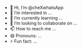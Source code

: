 - 👋 Hi, I’m @cheXwhatsApp
- 👀 I’m interested in ...
- 🌱 I’m currently learning ...
- 💞️ I’m looking to collaborate on ...
- 📫 How to reach me ...
- 😄 Pronouns: ...
- ⚡ Fun fact: ...

<!---
cheXwhatsApp/cheXwhatsApp is a ✨ special ✨ repository because its `README.md` (this file) appears on your GitHub profile.
You can click the Preview link to take a look at your changes.
--->
